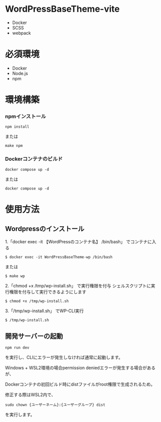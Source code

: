 # WordPressBaseTheme-vite
- Docker
- SCSS
- webpack

# 必須環境
- Docker
- Node.js
- npm

# 環境構築

### npmインストール

```
npm install
```

または

```
make npm
```

### Dockerコンテナのビルド

```
docker compose up -d
```

または

```
docker compose up -d
```

# 使用方法

## Wordpressのインストール

1.「docker exec -it 【WordPressのコンテナ名】 /bin/bash」 でコンテナに入る

```
$ docker exec -it WordPressBaseTheme-wp /bin/bash
```

または

```
$ make wp
```


2.「chmod +x /tmp/wp-install.sh」 で実行権限を付与
  シェルスクリプトに実行権限を付与して実行できるようにします

```
$ chmod +x /tmp/wp-install.sh
```

3.「/tmp/wp-install.sh」 でWP-CLI実行

```
$ /tmp/wp-install.sh
```

## 開発サーバーの起動

```
npm run dev
```

を実行し、CLIにエラーが発生しなければ通常に起動します。



Windows + WSL2環境の場合permission deniedエラーが発生する場合があるが、

Dockerコンテナの初回ビルド時にdistファイルがroot権限で生成されるため。

修正する際はWSL2内で、

```
sudo chown {ユーザーネーム}:{ユーザーグループ} dist
```

を実行します。
